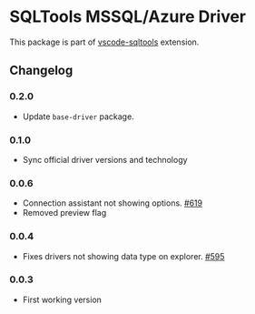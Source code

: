 # SQLTools MSSQL/Azure Driver

This package is part of [vscode-sqltools](https://vscode-sqltools.mteixeira.dev/?umd_source=repository&utm_medium=readme&utm_campaign=mssql) extension.

## Changelog

### 0.2.0

- Update `base-driver` package.

### 0.1.0

- Sync official driver versions and technology

### 0.0.6

- Connection assistant not showing options. [#619](https://github.com/mtxr/vscode-sqltools/issues/619)
- Removed preview flag

### 0.0.4

- Fixes drivers not showing data type on explorer. [#595](https://github.com/mtxr/vscode-sqltools/issues/595)

### 0.0.3

- First working version
